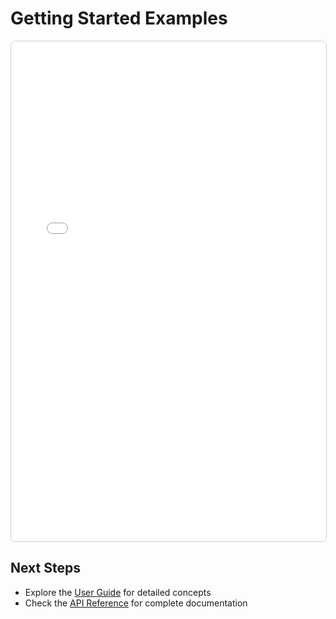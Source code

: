 # Getting Started Examples

<iframe src="../01-getting-started.html" width="100%" height="800px" style="border:1px solid #ccc; border-radius:8px;"></iframe>

## Next Steps

- Explore the [User Guide](../user-guide/how-slaf-works.md) for detailed concepts
- Check the [API Reference](../api/core.md) for complete documentation
